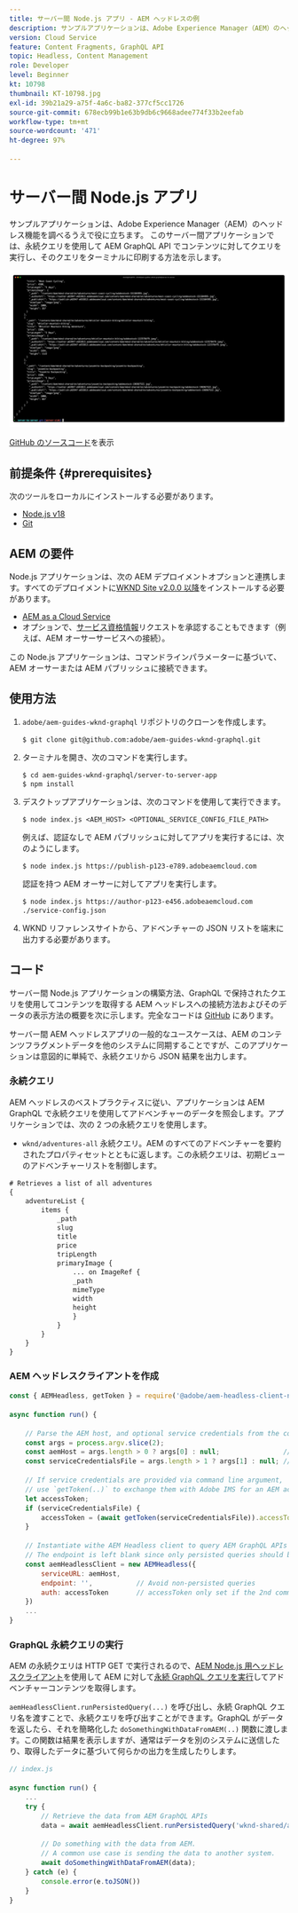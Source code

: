 ```yaml
---
title: サーバー間 Node.js アプリ - AEM ヘッドレスの例
description: サンプルアプリケーションは、Adobe Experience Manager（AEM）のヘッドレス機能を調べるうえで役に立ちます。 このサーバー側 Node.js アプリケーションは、永続クエリを使用して AEM GraphQL API でコンテンツを照会する方法を示しています。
version: Cloud Service
feature: Content Fragments, GraphQL API
topic: Headless, Content Management
role: Developer
level: Beginner
kt: 10798
thumbnail: KT-10798.jpg
exl-id: 39b21a29-a75f-4a6c-ba82-377cf5cc1726
source-git-commit: 678ecb99b1e63b9db6c9668adee774f33b2eefab
workflow-type: tm+mt
source-wordcount: '471'
ht-degree: 97%

---
```


# サーバー間 Node.js アプリ

サンプルアプリケーションは、Adobe Experience Manager（AEM）のヘッドレス機能を調べるうえで役に立ちます。 このサーバー間アプリケーションでは、永続クエリを使用して AEM GraphQL API でコンテンツに対してクエリを実行し、そのクエリをターミナルに印刷する方法を示します。

![AEM ヘッドレスを備えたサーバー間 Node.js アプリ](./assets/server-to-server-app/server-to-server-app.png)

[GitHub のソースコード](https://github.com/adobe/aem-guides-wknd-graphql/tree/main/server-to-server)を表示

## 前提条件 {#prerequisites}

次のツールをローカルにインストールする必要があります。

+ [Node.js v18](https://nodejs.org/ja)
+ [Git](https://git-scm.com/)

## AEM の要件

Node.js アプリケーションは、次の AEM デプロイメントオプションと連携します。すべてのデプロイメントに[WKND Site v2.0.0 以降](https://github.com/adobe/aem-guides-wknd/releases)をインストールする必要があります。

+ [AEM as a Cloud Service](https://experienceleague.adobe.com/docs/experience-manager-cloud-service/content/implementing/deploying/overview.html?lang=ja)
+ オプションで、[サービス資格情報](https://experienceleague.adobe.com/docs/experience-manager-cloud-service/content/implementing/developing/generating-access-tokens-for-server-side-apis.html?lang=ja)リクエストを承認することもできます（例えば、AEM オーサーサービスへの接続）。

この Node.js アプリケーションは、コマンドラインパラメーターに基づいて、AEM オーサーまたは AEM パブリッシュに接続できます。

## 使用方法

1. `adobe/aem-guides-wknd-graphql` リポジトリのクローンを作成します。

   ```shell
   $ git clone git@github.com:adobe/aem-guides-wknd-graphql.git
   ```

1. ターミナルを開き、次のコマンドを実行します。

   ```shell
   $ cd aem-guides-wknd-graphql/server-to-server-app
   $ npm install
   ```

1. デスクトップアプリケーションは、次のコマンドを使用して実行できます。

   ```
   $ node index.js <AEM_HOST> <OPTIONAL_SERVICE_CONFIG_FILE_PATH>
   ```

   例えば、認証なしで AEM パブリッシュに対してアプリを実行するには、次のようにします。

   ```shell
   $ node index.js https://publish-p123-e789.adobeaemcloud.com
   ```

   認証を持つ AEM オーサーに対してアプリを実行します。

   ```shell
   $ node index.js https://author-p123-e456.adobeaemcloud.com ./service-config.json
   ```

1. WKND リファレンスサイトから、アドベンチャーの JSON リストを端末に出力する必要があります。

## コード

サーバー間 Node.js アプリケーションの構築方法、GraphQL で保持されたクエリを使用してコンテンツを取得する AEM ヘッドレスへの接続方法およびそのデータの表示方法の概要を次に示します。完全なコードは [GitHub](https://github.com/adobe/aem-guides-wknd-graphql/tree/main/server-to-server) にあります。

サーバー間 AEM ヘッドレスアプリの一般的なユースケースは、AEM のコンテンツフラグメントデータを他のシステムに同期することですが、このアプリケーションは意図的に単純で、永続クエリから JSON 結果を出力します。

### 永続クエリ

AEM ヘッドレスのベストプラクティスに従い、アプリケーションは AEM GraphQL で永続クエリを使用してアドベンチャーのデータを照会します。アプリケーションでは、次の 2 つの永続クエリを使用します。

+ `wknd/adventures-all` 永続クエリ。AEM のすべてのアドベンチャーを要約されたプロパティセットとともに返します。この永続クエリは、初期ビューのアドベンチャーリストを制御します。

```
# Retrieves a list of all adventures
{
    adventureList {
        items {
            _path
            slug
            title
            price
            tripLength
            primaryImage {
                ... on ImageRef {
                _path
                mimeType
                width
                height
                }
            }
        }
    }
}
```

### AEM ヘッドレスクライアントを作成

```javascript
const { AEMHeadless, getToken } = require('@adobe/aem-headless-client-nodejs');

async function run() { 

    // Parse the AEM host, and optional service credentials from the command line arguments
    const args = process.argv.slice(2);
    const aemHost = args.length > 0 ? args[0] : null;                // Example: https://author-p123-e456.adobeaemcloud.com
    const serviceCredentialsFile = args.length > 1 ? args[1] : null; // Example: ./service-config.json

    // If service credentials are provided via command line argument,
    // use `getToken(..)` to exchange them with Adobe IMS for an AEM access token 
    let accessToken;
    if (serviceCredentialsFile) {
        accessToken = (await getToken(serviceCredentialsFile)).accessToken;
    }

    // Instantiate withe AEM Headless client to query AEM GraphQL APIs
    // The endpoint is left blank since only persisted queries should be used to query AEM's GraphQL APIs
    const aemHeadlessClient = new AEMHeadless({
        serviceURL: aemHost,
        endpoint: '',           // Avoid non-persisted queries
        auth: accessToken       // accessToken only set if the 2nd command line parameter is set
    })
    ...
}
```


### GraphQL 永続クエリの実行

AEM の永続クエリは HTTP GET で実行されるので、[AEM Node.js 用ヘッドレスクライアント](https://github.com/adobe/aem-headless-client-nodejs)を使用して AEM に対して[永続 GraphQL クエリを実行](https://github.com/adobe/aem-headless-client-nodejs#within-asyncawait)してアドベンチャーコンテンツを取得します。

`aemHeadlessClient.runPersistedQuery(...)` を呼び出し、永続 GraphQL クエリ名を渡すことで、永続クエリを呼び出すことができます。GraphQL がデータを返したら、それを簡略化した `doSomethingWithDataFromAEM(..)` 関数に渡します。この関数は結果を表示しますが、通常はデータを別のシステムに送信したり、取得したデータに基づいて何らかの出力を生成したりします。

```js
// index.js

async function run() { 
    ...
    try {
        // Retrieve the data from AEM GraphQL APIs
        data = await aemHeadlessClient.runPersistedQuery('wknd-shared/adventures-all')
        
        // Do something with the data from AEM. 
        // A common use case is sending the data to another system.
        await doSomethingWithDataFromAEM(data);
    } catch (e) {
        console.error(e.toJSON())
    }
}
```
